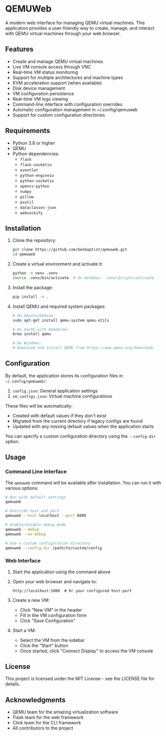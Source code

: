# QEMUWeb

A modern web interface for managing QEMU virtual machines. This application provides a user-friendly way to create, manage, and interact with QEMU virtual machines through your web browser.

## Features

- Create and manage QEMU virtual machines
- Live VM console access through VNC
- Real-time VM status monitoring
- Support for multiple architectures and machine types
- KVM acceleration support (when available)
- Disk device management
- VM configuration persistence
- Real-time VM logs viewing
- Command-line interface with configuration overrides
- Automatic configuration management in ~/.config/qemuweb
- Support for custom configuration directories

## Requirements

- Python 3.8 or higher
- QEMU
- Python dependencies:
  - `flask`
  - `flask-socketio`
  - `eventlet`
  - `python-engineio`
  - `python-socketio`
  - `opencv-python`
  - `numpy`
  - `pillow`
  - `psutil`
  - `dataclasses-json`
  - `websockify`

## Installation

1. Clone the repository:
   ```bash
   git clone https://github.com/benbaptist/qemuweb.git
   cd qemuweb
   ```

2. Create a virtual environment and activate it:
   ```bash
   python -m venv .venv
   source .venv/bin/activate  # On Windows: .venv\Scripts\activate
   ```

3. Install the package:
   ```bash
   pip install -e .
   ```

4. Install QEMU and required system packages:
   ```bash
   # On Ubuntu/Debian:
   sudo apt-get install qemu-system qemu-utils

   # On macOS with Homebrew:
   brew install qemu

   # On Windows:
   # Download and install QEMU from https://www.qemu.org/download/
   ```

## Configuration

By default, the application stores its configuration files in `~/.config/qemuweb/`:

1. `config.json`: General application settings
2. `vm_configs.json`: Virtual machine configurations

These files will be automatically:
- Created with default values if they don't exist
- Migrated from the current directory if legacy configs are found
- Updated with any missing default values when the application starts

You can specify a custom configuration directory using the `--config-dir` option.

## Usage

### Command Line Interface

The `qemuweb` command will be available after installation. You can run it with various options:

```bash
# Run with default settings
qemuweb

# Override host and port
qemuweb --host localhost --port 8000

# Enable/disable debug mode
qemuweb --debug
qemuweb --no-debug

# Use a custom configuration directory
qemuweb --config-dir /path/to/custom/config
```

### Web Interface

1. Start the application using the command above

2. Open your web browser and navigate to:
   ```
   http://localhost:5000  # Or your configured host:port
   ```

3. Create a new VM:
   - Click "New VM" in the header
   - Fill in the VM configuration form
   - Click "Save Configuration"

4. Start a VM:
   - Select the VM from the sidebar
   - Click the "Start" button
   - Once started, click "Connect Display" to access the VM console

## License

This project is licensed under the MIT License - see the LICENSE file for details.

## Acknowledgments

- QEMU team for the amazing virtualization software
- Flask team for the web framework
- Click team for the CLI framework
- All contributors to the project
  